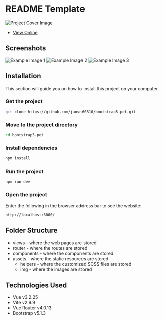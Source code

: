 # README Template

![Project Cover Image](https://user-images.githubusercontent.com/26405746/212472519-b783ef32-7e62-4f6c-861b-6a18700597be.png)

- [View Online](https://jaosn60810.github.io/bootstrap5-pet/#/)

## Screenshots

![Example Image 1](https://user-images.githubusercontent.com/26405746/212472705-1a99964e-97ec-4303-8282-b8d22c397754.png)
![Example Image 2](https://user-images.githubusercontent.com/26405746/212472719-be492789-0f7a-49d6-9b9d-87bc7afaf3ed.png)
![Example Image 3](https://user-images.githubusercontent.com/26405746/212472731-ca2397d5-14c4-4db8-8779-b47261846925.png)

## Installation

This section will guide you on how to install this project on your computer.

### Get the project

```bash
git clone https://github.com/jaosn60810/bootstrap5-pet.git
```

### Move to the project directory

```bash
cd bootstrap5-pet
```

### Install dependencies

```bash
npm install
```

### Run the project

```bash
npm run dev
```

### Open the project

Enter the following in the browser address bar to see the website:

```bash
http://localhost:3000/
```

## Folder Structure

- views - where the web pages are stored
- router - where the routes are stored
- components -  where the components are stored
- assets - where the static resources are stored
  - helpers - where the customized SCSS files are stored
  - img - where the images are stored

## Technologies Used

- Vue v3.2.25
- Vite v2.9.9
- Vue Router v4.0.13
- Bootstrap v5.1.3
